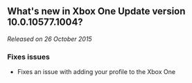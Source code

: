 ## What's new in Xbox One Update version 10.0.10577.1004?
_Released on 26 October 2015_

### Fixes issues
- Fixes an issue with adding your profile to the Xbox One